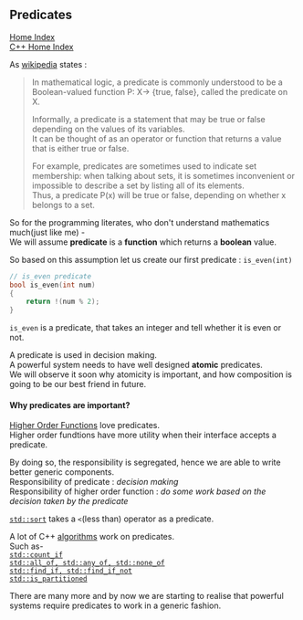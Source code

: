 ## Predicates
[Home Index](/README.md)  
[C++ Home Index](/cpp/index.md)  

As [wikipedia](https://en.wikipedia.org/wiki/Predicate_(mathematical_logic)) states :
> In mathematical logic, a predicate is commonly understood to be a Boolean-valued function P: X→ {true, false}, called the predicate on X.  
>
> Informally, a predicate is a statement that may be true or false depending on the values of its variables.  
> It can be thought of as an operator or function that returns a value that is either true or false.  
>
> For example, predicates are sometimes used to indicate set membership: when talking about sets, it is sometimes inconvenient or impossible to describe a set by listing all of its elements.  
> Thus, a predicate P(x) will be true or false, depending on whether x belongs to a set.

So for the programming literates, who don't understand mathematics much(just like me) -   
We will assume **predicate** is a **function** which returns a **boolean** value.

So based on this assumption let us create our first predicate : `is_even(int)`

```cpp
// is_even predicate
bool is_even(int num) 
{ 
    return !(num % 2); 
}
```
`is_even` is a predicate, that takes an integer and tell whether it is even or not.

A predicate is used in decision making.  
A powerful system needs to have well designed **atomic** predicates.  
We will observe it soon why atomicity is important, and how composition is going to be our best friend in future.

#### Why predicates are important?
[Higher Order Functions](/cpp/higher_order_functions.md) love predicates.  
Higher order fundtions have more utility when their interface accepts a predicate.

By doing so, the responsibility is segregated, hence we are able to write better generic components.  
Responsibility of predicate : _decision making_  
Responsibility of higher order function : _do some work based on the decision taken by the predicate_  

[`std::sort`](https://en.cppreference.com/w/cpp/algorithm/sort) takes a `<`(less than) operator as a predicate.  

A lot of C++ [algorithms](https://en.cppreference.com/w/cpp/header/algorithm) work on predicates.  
Such as-  
[`std::count_if`](https://en.cppreference.com/w/cpp/algorithm/count)  
[`std::all_of, std::any_of, std::none_of`](https://en.cppreference.com/w/cpp/algorithm/all_any_none_of)  
[`std::find_if, std::find_if_not`](https://en.cppreference.com/w/cpp/algorithm/find)  
[`std::is_partitioned`](https://en.cppreference.com/w/cpp/algorithm/is_partitioned)

There are many more and by now we are starting to realise that powerful systems require predicates to work in a generic fashion.
